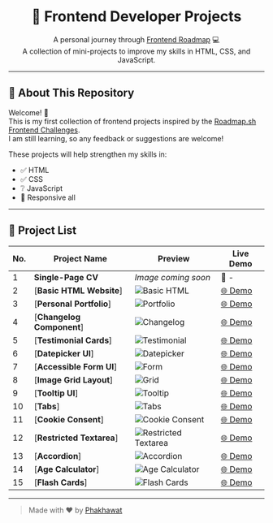 <h1 align="center">🚀 Frontend Developer Projects</h1>

<p align="center">
  A personal journey through <a href="https://roadmap.sh/frontend">Frontend Roadmap</a> 💻<br>
  A collection of mini-projects to improve my skills in HTML, CSS, and JavaScript.
</p>

---

## 📌 About This Repository

Welcome! 👋  
This is my first collection of frontend projects inspired by the [Roadmap.sh Frontend Challenges](https://roadmap.sh/frontend).  
I am still learning, so any feedback or suggestions are welcome!

These projects will help strengthen my skills in:

- ✅ HTML
- ✅ CSS
- ❔ JavaScript
- 📱 Responsive all

---

## 🧩 Project List

| No. | Project Name              | Preview                 | Live Demo                         |
| --- | ------------------------- | ----------------------- | --------------------------------- |
| 1   | **Single-Page CV**         | _Image coming soon_      | 🔗 -                             |
| 2   | [**Basic HTML Website**] | ![Basic HTML](https://github.com/phakhawat-ck/roadmap.sh-section/blob/main/image-preview/2-3.png) | [🌐 Demo](https://phakhawat-ck.github.io/roadmap.sh-section/Frontend-Roadmap/2-3.Personal%20Portfolio/) |
| 3   | [**Personal Portfolio**]| ![Portfolio](https://github.com/phakhawat-ck/roadmap.sh-section/blob/main/image-preview/3.png) | [🌐 Demo](https://phakhawat-ck.github.io/roadmap.sh-section/Frontend-Roadmap/2-3.Personal%20Portfolio/) |
| 4   | [**Changelog Component**]| ![Changelog](https://github.com/phakhawat-ck/roadmap.sh-section/blob/main/image-preview/4.png) | [🌐 Demo](https://phakhawat-ck.github.io/roadmap.sh-section/Frontend-Roadmap/4.Changelog%20Component/) |
| 5   | [**Testimonial Cards**] | ![Testimonial](https://github.com/phakhawat-ck/roadmap.sh-section/blob/main/image-preview/5.png) | [🌐 Demo](https://phakhawat-ck.github.io/roadmap.sh-section/Frontend-Roadmap/5.Testimonial%20Cards/) |
| 6   | [**Datepicker UI**] | ![Datepicker](https://github.com/phakhawat-ck/roadmap.sh-section/blob/main/image-preview/6.png) | [🌐 Demo](https://phakhawat-ck.github.io/roadmap.sh-section/Frontend-Roadmap/6.%20Datepicker%20UI/) |
| 7   | [**Accessible Form UI**] | ![Form](https://github.com/phakhawat-ck/roadmap.sh-section/blob/main/image-preview/7.png) | [🌐 Demo](https://phakhawat-ck.github.io/roadmap.sh-section/Frontend-Roadmap/7.Accessible%20Form%20UI/) |
| 8   | [**Image Grid Layout**] | ![Grid](https://github.com/phakhawat-ck/roadmap.sh-section/blob/main/image-preview/8.png) | [🌐 Demo](https://phakhawat-ck.github.io/roadmap.sh-section/Frontend-Roadmap/8.Image%20Grid%20Layout/) |
| 9   | [**Tooltip UI**] | ![Tooltip](https://github.com/phakhawat-ck/roadmap.sh-section/blob/main/image-preview/9.png) | [🌐 Demo](https://phakhawat-ck.github.io/roadmap.sh-section/Frontend-Roadmap/9.Tooltip%20UI/) |
| 10   | [**Tabs**] | ![Tabs](https://github.com/phakhawat-ck/roadmap.sh-section/blob/main/image-preview/10.png) | [🌐 Demo](https://phakhawat-ck.github.io/roadmap.sh-section/Frontend-Roadmap/10.%20Tabs/) |
| 11   | [**Cookie Consent**] | ![Cookie Consent](https://github.com/phakhawat-ck/roadmap.sh-section/blob/main/image-preview/11.png) | [🌐 Demo](https://phakhawat-ck.github.io/roadmap.sh-section/Frontend-Roadmap/11.%20Cookie%20Consent/) |
| 12   | [**Restricted Textarea**] | ![Restricted Textarea](https://github.com/phakhawat-ck/roadmap.sh-section/blob/main/image-preview/12.png) | [🌐 Demo](https://phakhawat-ck.github.io/roadmap.sh-section/Frontend-Roadmap/12.Restricted%20Textarea/index.html) |
| 13   | [**Accordion**] | ![Accordion](https://github.com/phakhawat-ck/roadmap.sh-section/blob/main/image-preview/13.png) | [🌐 Demo](https://phakhawat-ck.github.io/roadmap.sh-section/Frontend-Roadmap/13.Accordion/index.html) |
| 14   | [**Age Calculator**] | ![Age Calculator](https://github.com/phakhawat-ck/roadmap.sh-section/blob/main/image-preview/14.png) | [🌐 Demo](https://phakhawat-ck.github.io/roadmap.sh-section/Frontend-Roadmap/14.Age%20Calculator/index.html) |
| 15   | [**Flash Cards**] | ![Flash Cards](https://github.com/phakhawat-ck/roadmap.sh-section/blob/main/image-preview/15.png) | [🌐 Demo](https://flash-cards-phakhawat.vercel.app/) |


---

> Made with ❤️ by [Phakhawat](https://github.com/phakhawat-ck)
